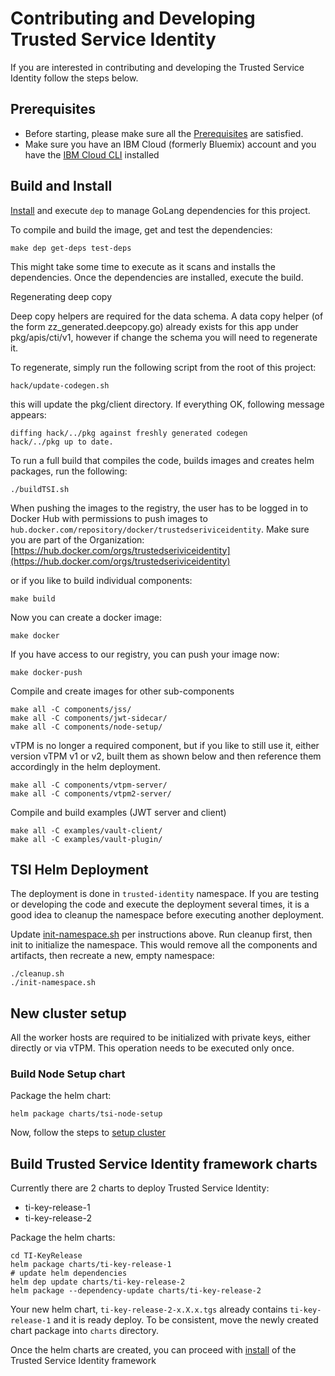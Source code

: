 # Contributing and Developing Trusted Service Identity

If you are interested in contributing and developing the Trusted Service Identity
follow the steps below.

## Prerequisites
* Before starting, please make sure all the [Prerequisites](./README.md#prerequisites)
are satisfied.
*  Make sure you have an IBM Cloud (formerly Bluemix) account and you have the [IBM Cloud CLI](https://cloud.ibm.com/docs/cli?topic=cloud-cli-ibmcloud-cli) installed


## Build and Install
[Install](https://github.com/golang/dep#installation) and execute `dep` to manage GoLang dependencies for this project.

To compile and build the image, get and test the dependencies:

```console
make dep get-deps test-deps
```
This might take some time to execute as it scans and installs the dependencies.
Once the dependencies are installed, execute the build.

Regenerating deep copy

Deep copy helpers are required for the data schema. A data copy helper (of the form zz_generated.deepcopy.go) already exists for this app under pkg/apis/cti/v1, however if change the schema you will need to regenerate it.

To regenerate, simply run the following script from the root of this project:

```
hack/update-codegen.sh
```

this will update the pkg/client directory. If everything OK, following message appears:

```
diffing hack/../pkg against freshly generated codegen
hack/../pkg up to date.
```
To run a full build that compiles the code, builds images and creates helm packages, run the following:

```console
./buildTSI.sh
```

When pushing the images to the registry, the user has to be logged in to Docker Hub with permissions to push images to `hub.docker.com/repository/docker/trustedseriviceidentity`. Make sure you are part of the Organization: [https://hub.docker.com/orgs/trustedseriviceidentity](https://hub.docker.com/orgs/trustedseriviceidentity)

or if you like to build individual components:

```console
make build
```

Now you can create a docker image:

```console
make docker
```

If you have access to our registry, you can push your image now:

```console
make docker-push
```

Compile and create images for other sub-components

```console
make all -C components/jss/
make all -C components/jwt-sidecar/
make all -C components/node-setup/
```
vTPM is no longer a required component, but if you like to still use it, either version
vTPM v1 or v2, built them as shown below and then reference them accordingly in the
helm deployment.

```console
make all -C components/vtpm-server/
make all -C components/vtpm2-server/
```

Compile and build examples (JWT server and client)

```console
make all -C examples/vault-client/
make all -C examples/vault-plugin/
```

## TSI Helm Deployment
The deployment is done in `trusted-identity` namespace. If you are testing or
developing the code and execute the deployment several times, it is a good idea
to cleanup the namespace before executing another deployment.

Update [init-namespace.sh](./init-namespace.sh) per instructions above.
Run cleanup first, then init to initialize the namespace. This would remove all
the components and artifacts, then recreate a new, empty namespace:

```console
./cleanup.sh
./init-namespace.sh
```

## New cluster setup
All the worker hosts are required to be initialized with private keys, either directly
or via vTPM. This operation needs to be executed only once.

### Build Node Setup chart
Package the helm chart:
```console
helm package charts/tsi-node-setup
```

Now, follow the steps to [setup cluster](./README.md#setup-cluster)

## Build Trusted Service Identity framework charts
Currently there are 2 charts to deploy Trusted Service Identity:
* ti-key-release-1
* ti-key-release-2

Package the helm charts:
```console
cd TI-KeyRelease
helm package charts/ti-key-release-1
# update helm dependencies
helm dep update charts/ti-key-release-2
helm package --dependency-update charts/ti-key-release-2
```
Your new helm chart, `ti-key-release-2-x.X.x.tgs` already contains `ti-key-release-1`
and it is ready deploy.
To be consistent, move the newly created chart package into `charts` directory.

Once the helm charts are created, you can proceed with [install](./README.md#install-trusted-service-identity-framework) of the Trusted Service Identity framework
